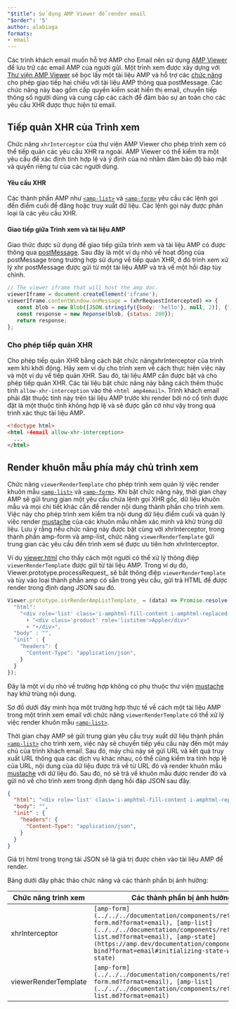 ```yaml
---
"$title": Sử dụng AMP Viewer để render email
"$order": '5'
author: alabiaga
formats:
- email
---
```


Các trình khách email muốn hỗ trợ AMP cho Email nên sử dụng [AMP Viewer](https://github.com/ampproject/amphtml/blob/master/extensions/amp-viewer-integration/integrating-viewer-with-amp-doc-guide.md) để lưu trữ các email AMP của người gửi. Một trình xem được xây dựng với [Thư viện AMP Viewer](https://github.com/ampproject/amphtml/tree/master/extensions/amp-viewer-integration) sẽ bọc lấy một tài liệu AMP và hỗ trợ các [chức năng](https://github.com/ampproject/amphtml/blob/master/extensions/amp-viewer-integration/CAPABILITIES.md) cho phép giao tiếp hai chiều với tài liệu AMP thông qua postMessage. Các chức năng này bao gồm cấp quyền kiểm soát hiển thị email, chuyển tiếp thông số người dùng và cung cấp các cách để đảm bảo sự an toàn cho các yêu cầu XHR được thực hiện từ email.

## Tiếp quản XHR của Trình xem

Chức năng `xhrInterceptor` của thư viện AMP Viewer cho phép trình xem có thể tiếp quản các yêu cầu XHR ra ngoài. AMP Viewer có thể kiểm tra một yêu cầu để xác định tính hợp lệ và ý định của nó nhằm đảm bảo độ bảo mật và quyền riêng tư của các người dùng.

#### Yêu cầu XHR

Các thành phần AMP như [`<amp-list>`](../../../documentation/components/reference/amp-list.md?format=email) và [`<amp-form>`](../../../documentation/components/reference/amp-form.md?format=email) yêu cầu các lệnh gọi đến điểm cuối để đăng hoặc truy xuất dữ liệu. Các lệnh gọi này được phân loại là các yêu cầu XHR.

#### Giao tiếp giữa Trình xem và tài liệu AMP

Giao thức được sử dụng để giao tiếp giữa trình xem và tài liệu AMP có được thông qua [postMessage](https://developer.mozilla.org/en-US/docs/Web/API/Window/postMessage). Sau đây là một ví dụ nhỏ về hoạt động của postMessage trong trường hợp sử dụng về tiếp quản XHR, ở đó trình xem xử lý xhr postMessage được gửi từ một tài liệu AMP và trả về một hồi đáp tùy chỉnh.

```js
// The viewer iframe that will host the amp doc.
viewerIframe = document.createElement('iframe');
viewerIframe.contentWindow.onMessage = (xhrRequestIntercepted) => {
   const blob = new Blob([JSON.stringify({body: 'hello'}, null, 2)], {type: 'application/json'});
   const response = new Reponse(blob, {status: 200});
   return response;
};
```

### Cho phép tiếp quản XHR

Cho phép tiếp quản XHR bằng cách bật chức năngxhrInterceptor của trình xem khi khởi động. Hãy xem ví dụ cho trình xem về cách thực hiện việc này và một ví dụ về tiếp quản XHR. Sau đó, tài liệu AMP cần được bật và cho phép tiếp quản XHR. Các tài liệu bật chức năng này bằng cách thêm thuộc tính `allow-xhr-interception` vào thẻ `<html amp4email>`. Trình khách email phải đặt thuộc tính này trên tài liệu AMP trước khi render bởi nó cố tình được đặt là một thuộc tính không hợp lệ và sẽ được gắn cờ như vậy trong quá trình xác thực tài liệu AMP.

```html
<!doctype html>
<html ⚡4email allow-xhr-interception>
  ...
</html>
```

## Render khuôn mẫu phía máy chủ trình xem

Chức năng `viewerRenderTemplate` cho phép trình xem quản lý việc render khuôn mẫu [`<amp-list>`](../../../documentation/components/reference/amp-list.md?format=email) và [`<amp-form>`](../../../documentation/components/reference/amp-form.md?format=email). Khi bật chức năng này, thời gian chạy AMP sẽ gửi trung gian một yêu cầu chứa lệnh gọi XHR gốc, dữ liệu khuôn mẫu và mọi chi tiết khác cần để render nội dung thành phần cho trình xem. Việc này cho phép trình xem kiểm tra nội dung dữ liệu điểm cuối và quản lý việc render [mustache](https://mustache.github.io/) của các khuôn mẫu nhằm xác minh và khử trùng dữ liệu. Lưu ý rằng nếu chức năng này được bật cùng với xhrInterceptor, trong thành phần amp-form và amp-list, chức năng `viewerRenderTemplate` gửi trung gian các yêu cầu đến trình xem sẽ được ưu tiên hơn xhrInterceptor.

Ví dụ [viewer.html](https://github.com/ampproject/amphtml/blob/master/examples/viewer.html) cho thấy cách một người có thể xử lý thông điệp `viewerRenderTemplate` được gửi từ tài liệu AMP. Trong ví dụ đó, Viewer.prototype.processRequest_ sẽ bắt thông điệp `viewerRenderTemplate` và tùy vào loại thành phần amp có sẵn trong yêu cầu, gửi trả HTML để được render trong định dạng JSON sau đó.

```js
Viewer.prototype.ssrRenderAmpListTemplate_ = (data) => Promise.resolve({
  "html":
    "<div role='list' class='i-amphtml-fill-content i-amphtml-replaced-content'>"
      + "<div class='product' role='listitem'>Apple</div>"
      + "</div>",
  "body" : "",
  "init" : {
    "headers": {
      "Content-Type": "application/json",
    }
  }
});
```

Đây là một ví dụ nhỏ về trường hợp không có phụ thuộc thư viện [mustache](https://mustache.github.io/) hay khử trùng nội dung.

Sơ đồ dưới đây minh họa một trường hợp thực tế về cách một tài liệu AMP trong một trình xem email với chức năng `viewerRenderTemplate` có thể xử lý việc render khuôn mẫu [`<amp-list>`](../../../documentation/components/reference/amp-list.md?format=email).

<amp-img alt="Viewer render template diagram" layout="responsive" width="372" height="279" src="/static/img/docs/viewer_render_template_diagram.png"></amp-img>

Thời gian chạy AMP sẽ gửi trung gian yêu cầu truy xuất dữ liệu thành phần [`<amp-list>`](../../../documentation/components/reference/amp-list.md?format=email) cho trình xem, việc này sẽ chuyển tiếp yêu cầu này đến một máy chủ của trình khách email. Sau đó, máy chủ này sẽ gửi URL và kết quả truy xuất URL thông qua các dịch vụ khác nhau, có thể cũng kiểm tra tính hợp lệ của URL, nội dung của dữ liệu được trả về từ URL đó và render khuôn mẫu [mustache](https://mustache.github.io/) với dữ liệu đó. Sau đó, nó sẽ trả về khuôn mẫu được render đó và gửi nó về cho trình xem trong định dạng hồi đáp JSON sau đây.

```json
{
  "html": "<div role='list' class='i-amphtml-fill-content i-amphtml-replaced-content'> <div class='product' role='listitem'>List item 1</div> <div class='product' role='listitem'>List item 2</div> </div>",
  "body": "",
  "init" : {
    "headers": {
      "Content-Type": "application/json",
    }
  }
}
```

Giá trị html trong trọng tải JSON sẽ là giá trị được chèn vào tài liệu AMP để render.

Bảng dưới đây phác thảo chức năng và các thành phần bị ảnh hưởng:

<table>
  <thead>
    <tr>
      <th width="30%">Chức năng trình xem</th>
      <th>Các thành phần bị ảnh hưởng</th>
    </tr>
  </thead>
  <tbody>
    <tr>
      <td>xhrInterceptor</td>
      <td><code>[amp-form](../../../documentation/components/reference/amp-form.md?format=email), [amp-list](../../../documentation/components/reference/amp-list.md?format=email), [amp-state](https://amp.dev/documentation/components/amp-bind?format=email#initializing-state-with-amp-state)</code></td>
    </tr>
     <tr>
       <td>viewerRenderTemplate</td>
       <td><code>[amp-form](../../../documentation/components/reference/amp-form.md?format=email), [amp-list](../../../documentation/components/reference/amp-list.md?format=email)</code></td>
    </tr>
  </tbody>
</table>

